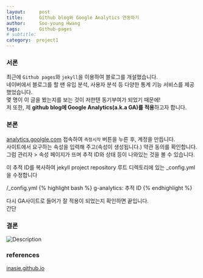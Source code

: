```yaml
---
layout:     post
title:      Github blog와 Google Analytics 연동하기 
author:     Soo-young Hwang
tags: 		Github-pages
# subtitle:  	
category:  project1
---
```


### 서론
최근에 `Github pages`와 `jekyll`을 이용하여 블로그를 개설했습니다.    
네이버에서 블로그를 할 땐 유입 분석, 사용자 분석 등 다양한 통계 기능 서비스를 제공했었습니다.    
몇 명이 이 글을 봤는지를 보는 것이 저한텐 동기부여가 되었기 때문에!    
저 또한, 제 **github blog에 Google Analytics(a.k.a GA)를 적용**하고자 합니다.   


### 본론
[analytics.goolgle.com](https://analytics.google.com/analytics/web/provision/#/provision) 접속하여 
`측정시작` 버튼을 누른 후, 계정을 만듭니다.   
사이트에서 요구하는 속성을 입력해 주고(속성이 생성됩니다.) 약관 동의를 확인합니다.    
그럼 관리자 > 속성 페이지가 뜨며 추적 ID와 상태 등이 나와있는 것을 볼 수 있습니다.

이 추적 ID를 복사하여 
jekyll project repository 루트 디렉토리에 있는 _config.yml을 수정합니다

/_config.yml
{% highlight bash %}
g-analytics: 추적 ID
{% endhighlight %}

다시 GA사이트로 들어가 잘 적용이 되었는지 확인하면 끝입니다.   
간단

### 결론
![Description](http://swimminghwang.github.io/img/githubpages-ga1.png)

### references
[inasie.github.io](https://inasie.github.io/it%EC%9D%BC%EB%B0%98/1/)